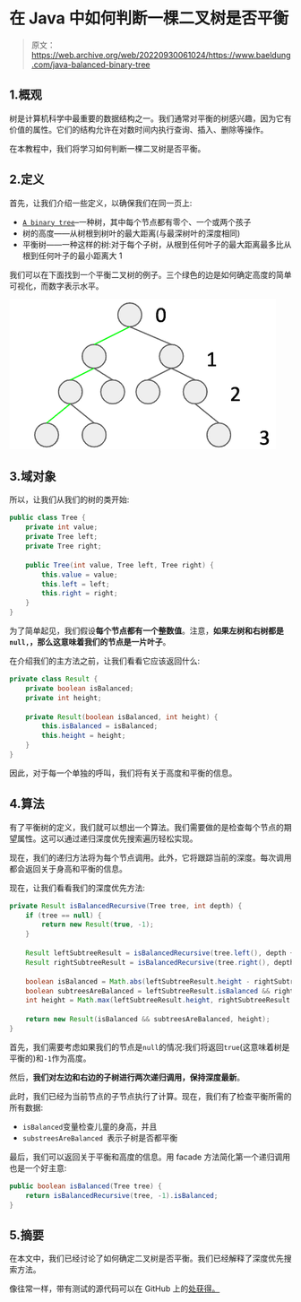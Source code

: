 # 在 Java 中如何判断一棵二叉树是否平衡

> 原文：<https://web.archive.org/web/20220930061024/https://www.baeldung.com/java-balanced-binary-tree>

## 1.概观

树是计算机科学中最重要的数据结构之一。我们通常对平衡的树感兴趣，因为它有价值的属性。它们的结构允许在对数时间内执行查询、插入、删除等操作。

在本教程中，我们将学习如何判断一棵二叉树是否平衡。

## 2.定义

首先，让我们介绍一些定义，以确保我们在同一页上:

*   [`A binary tree`](/web/20221117030339/https://www.baeldung.com/java-binary-tree)–一种树，其中每个节点都有零个、一个或两个孩子
*   树的高度——从树根到树叶的最大距离(与最深树叶的深度相同)
*   平衡树——一种这样的树:对于每个子树，从根到任何叶子的最大距离最多比从根到任何叶子的最小距离大 1

我们可以在下面找到一个平衡二叉树的例子。三个绿色的边是如何确定高度的简单可视化，而数字表示水平。

[![binary tree](img/6b20cb11a43be21076c2dbc9ab66e593.png)](/web/20221117030339/https://www.baeldung.com/wp-content/uploads/2019/11/Zrzut-ekranu-2019-10-31-o-15.31.40.png)

## 3.域对象

所以，让我们从我们的树的类开始:

```java
public class Tree {
    private int value;
    private Tree left;
    private Tree right;

    public Tree(int value, Tree left, Tree right) {
        this.value = value;
        this.left = left;
        this.right = right;
    }
} 
```

为了简单起见，我们假设**每个节点都有一个整数值**。注意，**如果左树和右树都是`null,`，那么这意味着我们的节点是一片叶子**。

在介绍我们的主方法之前，让我们看看它应该返回什么:

```java
private class Result {
    private boolean isBalanced;
    private int height;

    private Result(boolean isBalanced, int height) {
        this.isBalanced = isBalanced;
        this.height = height;
    }
}
```

因此，对于每一个单独的呼叫，我们将有关于高度和平衡的信息。

## 4.算法

有了平衡树的定义，我们就可以想出一个算法。我们需要做的是检查每个节点的期望属性。这可以通过递归深度优先搜索遍历轻松实现。

现在，我们的递归方法将为每个节点调用。此外，它将跟踪当前的深度。每次调用都会返回关于身高和平衡的信息。

现在，让我们看看我们的深度优先方法:

```java
private Result isBalancedRecursive(Tree tree, int depth) {
    if (tree == null) {
        return new Result(true, -1);
    }

    Result leftSubtreeResult = isBalancedRecursive(tree.left(), depth + 1);
    Result rightSubtreeResult = isBalancedRecursive(tree.right(), depth + 1);

    boolean isBalanced = Math.abs(leftSubtreeResult.height - rightSubtreeResult.height) <= 1;
    boolean subtreesAreBalanced = leftSubtreeResult.isBalanced && rightSubtreeResult.isBalanced;
    int height = Math.max(leftSubtreeResult.height, rightSubtreeResult.height) + 1;

    return new Result(isBalanced && subtreesAreBalanced, height);
}
```

首先，我们需要考虑如果我们的节点是`null`的情况:我们将返回`true`(这意味着树是平衡的)和`-1`作为高度。

然后，**我们对左边和右边的子树进行两次递归调用，保持深度最新**。

此时，我们已经为当前节点的子节点执行了计算。现在，我们有了检查平衡所需的所有数据:

*   `isBalanced`变量检查儿童的身高，并且
*   `substreesAreBalanced `表示子树是否都平衡

最后，我们可以返回关于平衡和高度的信息。用 facade 方法简化第一个递归调用也是一个好主意:

```java
public boolean isBalanced(Tree tree) {
    return isBalancedRecursive(tree, -1).isBalanced;
}
```

## 5.摘要

在本文中，我们已经讨论了如何确定二叉树是否平衡。我们已经解释了深度优先搜索方法。

像往常一样，带有测试的源代码可以在 GitHub 上的[处获得。](https://web.archive.org/web/20221117030339/https://github.com/eugenp/tutorials/tree/master/algorithms-modules/algorithms-miscellaneous-5)